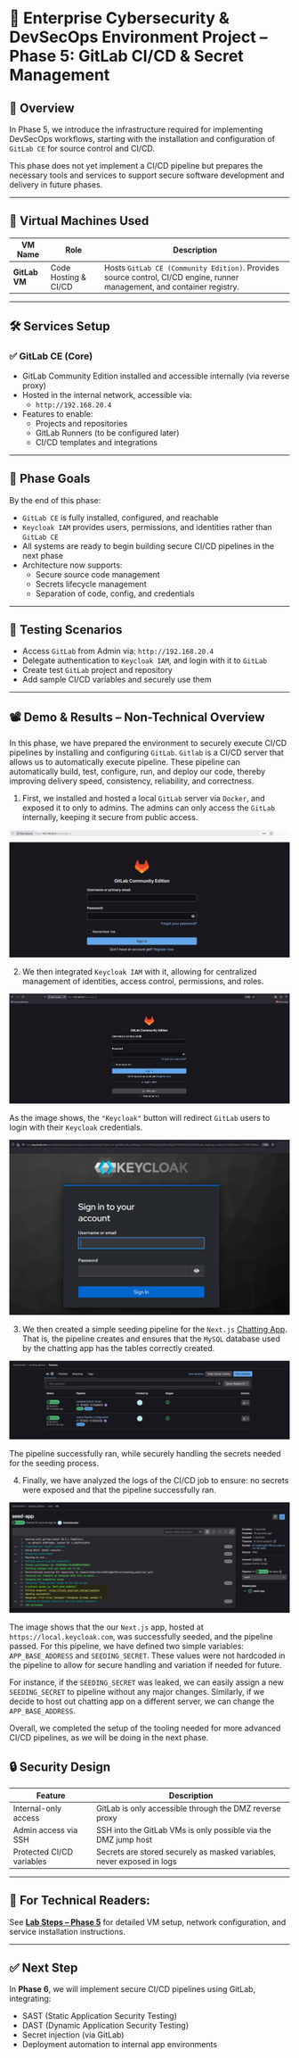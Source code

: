 # 🔐 Enterprise Cybersecurity & DevSecOps Environment Project – Phase 5: GitLab CI/CD & Secret Management

## 🧩 Overview

In Phase 5, we introduce the infrastructure required for implementing DevSecOps workflows, starting with the installation and configuration of `GitLab CE` for source control and CI/CD.

This phase does not yet implement a CI/CD pipeline but prepares the necessary tools and services to support secure software development and delivery in future phases.

---

## 🧱 Virtual Machines Used

| VM Name          | Role                   | Description                                                                  |
|------------------|------------------------|------------------------------------------------------------------------------|
| **GitLab VM**    | Code Hosting & CI/CD   | Hosts `GitLab CE (Community Edition)`. Provides source control, CI/CD engine, runner management, and container registry. |


---

## 🛠️ Services Setup

### ✅ GitLab CE (Core)
- GitLab Community Edition installed and accessible internally (via reverse proxy)
- Hosted in the internal network, accessible via:
  - `http://192.168.20.4`
- Features to enable:
  - Projects and repositories
  - GitLab Runners (to be configured later)
  - CI/CD templates and integrations

---

## 🎯 Phase Goals

By the end of this phase:

- `GitLab CE` is fully installed, configured, and reachable
- `Keycloak IAM` provides users, permissions, and identities rather than `GitLab CE`
- All systems are ready to begin building secure CI/CD pipelines in the next phase
- Architecture now supports:
  - Secure source code management
  - Secrets lifecycle management
  - Separation of code, config, and credentials

---

## 🧪 Testing Scenarios

- Access `GitLab` from Admin via: `http://192.168.20.4`
- Delegate authentication to `Keycloak IAM`, and login with it to `GitLab`
- Create test `GitLab` project and repository
- Add sample CI/CD variables and securely use them

---

## 📽️ Demo & Results – Non-Technical Overview 

In this phase, we have prepared the environment to securely execute CI/CD pipelines by installing and configuring `GitLab`. `Gitlab` is a CI/CD server that allows us to automatically execute pipeline. These pipeline can automatically build, test, configure, run, and deploy our code, thereby improving delivery speed, consistency, reliability, and correctness. 

1. First, we installed and hosted a local `GitLab` server via `Docker`, and exposed it to only to admins. The admins can only access the `GitLab` internally, keeping it secure from public access.

<p align="center">
  <img src="images/GLAB_Loginpage.png">
</p>

2. We then integrated `Keycloak IAM` with it, allowing for centralized management of identities, access control, permissions, and roles.

<p align="center">
  <img src="images/Glab_homepage.png">
</p>

As the image shows, the `"Keycloak"` button will redirect `GitLab` users to login with their `Keycloak` credentials.

<p align="center">
  <img src="images/KC_GLab_Signin.png">
</p>

3. We then created a simple seeding pipeline for the `Next.js` [Chatting App](https://github.com/abdrnasr/Chat-App-with-Keycloak-IAM). That is, the pipeline creates and ensures that the `MySQL` database used by the chatting app has the tables correctly created.

<p align="center">
  <img src="images/GLab_2Pipes.png">
</p>

The pipeline successfully ran, while securely handling the secrets needed for the seeding process. 

4. Finally, we have analyzed the logs of the CI/CD job to ensure: no secrets were exposed and that the pipeline successfully ran.

<p align="center">
  <img src="images/GLab_Success_Blured.png">
</p>

The image shows that the our `Next.js` app, hosted at `https://local.keycloak.com`, was successfully seeded, and the pipeline passed. For this pipeline, we have defined two simple variables: `APP_BASE_ADDRESS` and `SEEDING_SECRET`. These values were not hardcoded in the pipeline to allow for secure handling and variation if needed for future.

For instance, if the `SEEDING_SECRET` was leaked, we can easily assign a new `SEEDING_SECRET` to pipeline without any major changes. Similarly, if we decide to host out chatting app on a different server, we can change the `APP_BASE_ADDRESS`.

Overall, we completed the setup of the tooling needed for more advanced CI/CD pipelines, as we will be doing in the next phase.

## 🔒 Security Design

| Feature                         | Description                                                                 |
|----------------------------------|-----------------------------------------------------------------------------|
| Internal-only access             | GitLab is only accessible through the DMZ reverse proxy         |
| Admin access via SSH             | SSH into the GitLab VMs is only possible via the DMZ jump host       |
| Protected CI/CD variables        | Secrets are stored securely as masked variables, never exposed in logs |

---

## 📄 **For Technical Readers:**  
See **[Lab Steps – Phase 5](lab-steps-phase-5.md)** for detailed VM setup, network configuration, and service installation instructions.

---
## ✅ Next Step

In **Phase 6**, we will implement secure CI/CD pipelines using GitLab, integrating:
- SAST (Static Application Security Testing)
- DAST (Dynamic Application Security Testing)
- Secret injection (via GitLab)
- Deployment automation to internal app environments

